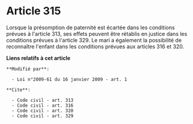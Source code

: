 # Article 315

Lorsque la présomption de paternité est écartée dans les conditions prévues à l'article 313, ses effets peuvent être rétablis
en justice dans les conditions prévues à l'article 329. Le mari a également la possibilité de reconnaître l'enfant dans les
conditions prévues aux articles 316 et 320.

**Liens relatifs à cet article**

	**Modifié par**:

	  - Loi n°2009-61 du 16 janvier 2009 - art. 1

	**Cite**:

	  - Code civil - art. 313
	  - Code civil - art. 316
	  - Code civil - art. 320
	  - Code civil - art. 329
